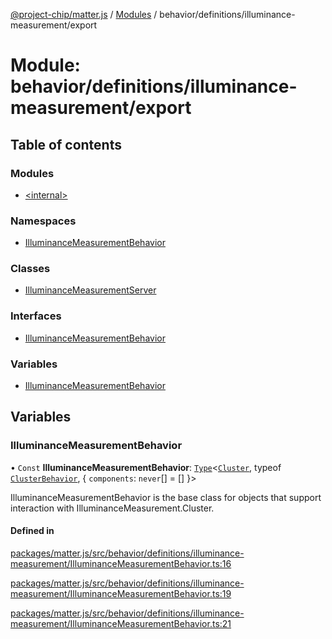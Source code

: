 [@project-chip/matter.js](../README.md) / [Modules](../modules.md) / behavior/definitions/illuminance-measurement/export

# Module: behavior/definitions/illuminance-measurement/export

## Table of contents

### Modules

- [\<internal\>](behavior_definitions_illuminance_measurement_export._internal_.md)

### Namespaces

- [IlluminanceMeasurementBehavior](behavior_definitions_illuminance_measurement_export.IlluminanceMeasurementBehavior.md)

### Classes

- [IlluminanceMeasurementServer](../classes/behavior_definitions_illuminance_measurement_export.IlluminanceMeasurementServer.md)

### Interfaces

- [IlluminanceMeasurementBehavior](../interfaces/behavior_definitions_illuminance_measurement_export.IlluminanceMeasurementBehavior-1.md)

### Variables

- [IlluminanceMeasurementBehavior](behavior_definitions_illuminance_measurement_export.md#illuminancemeasurementbehavior)

## Variables

### IlluminanceMeasurementBehavior

• `Const` **IlluminanceMeasurementBehavior**: [`Type`](../interfaces/behavior_cluster_export.ClusterBehavior.Type.md)\<[`Cluster`](../interfaces/cluster_export.IlluminanceMeasurement.Cluster.md), typeof [`ClusterBehavior`](behavior_cluster_export.ClusterBehavior.md), \{ `components`: `never`[] = [] }\>

IlluminanceMeasurementBehavior is the base class for objects that support interaction with IlluminanceMeasurement.Cluster.

#### Defined in

[packages/matter.js/src/behavior/definitions/illuminance-measurement/IlluminanceMeasurementBehavior.ts:16](https://github.com/project-chip/matter.js/blob/558e12c94a201592c28c7bc0743705360b3e5ca6/packages/matter.js/src/behavior/definitions/illuminance-measurement/IlluminanceMeasurementBehavior.ts#L16)

[packages/matter.js/src/behavior/definitions/illuminance-measurement/IlluminanceMeasurementBehavior.ts:19](https://github.com/project-chip/matter.js/blob/558e12c94a201592c28c7bc0743705360b3e5ca6/packages/matter.js/src/behavior/definitions/illuminance-measurement/IlluminanceMeasurementBehavior.ts#L19)

[packages/matter.js/src/behavior/definitions/illuminance-measurement/IlluminanceMeasurementBehavior.ts:21](https://github.com/project-chip/matter.js/blob/558e12c94a201592c28c7bc0743705360b3e5ca6/packages/matter.js/src/behavior/definitions/illuminance-measurement/IlluminanceMeasurementBehavior.ts#L21)
